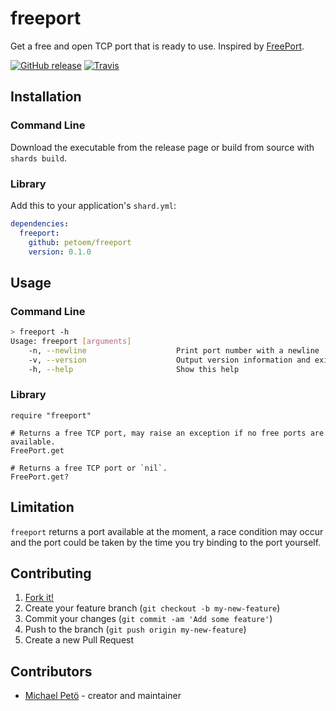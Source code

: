 # freeport

Get a free and open TCP port that is ready to use. Inspired by [FreePort](https://github.com/phayes/freeport).

[![GitHub release](https://img.shields.io/github/release/petoem/freeport.svg?style=flat-square)](https://github.com/petoem/freeport/releases)
[![Travis](https://img.shields.io/travis/petoem/freeport.svg?style=flat-square)](https://travis-ci.org/petoem/freeport)

## Installation

### Command Line

Download the executable from the release page or build from source with `shards build`.

### Library

Add this to your application's `shard.yml`:

```yaml
dependencies:
  freeport:
    github: petoem/freeport
    version: 0.1.0
```

## Usage

### Command Line

```bash
> freeport -h
Usage: freeport [arguments]
    -n, --newline                    Print port number with a newline
    -v, --version                    Output version information and exit
    -h, --help                       Show this help
```

### Library

```crystal
require "freeport"

# Returns a free TCP port, may raise an exception if no free ports are available.
FreePort.get

# Returns a free TCP port or `nil`.
FreePort.get?
```

## Limitation

`freeport` returns a port available at the moment, a race condition may occur and the port could be taken by the time you try binding to the port yourself.

## Contributing

1. [Fork it!](https://github.com/petoem/freeport/fork)
2. Create your feature branch (`git checkout -b my-new-feature`)
3. Commit your changes (`git commit -am 'Add some feature'`)
4. Push to the branch (`git push origin my-new-feature`)
5. Create a new Pull Request

## Contributors

- [Michael Petö](https://github.com/petoem) - creator and maintainer
